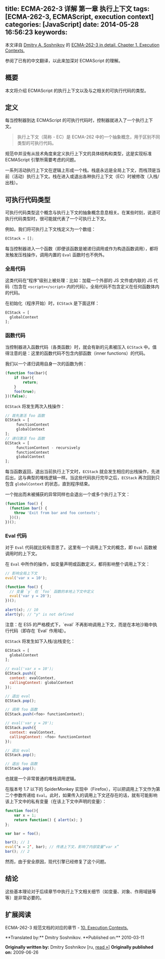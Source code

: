 title: ECMA-262-3 详解 第一章 执行上下文
tags: [ECMA-262-3, ECMAScript, execution context]
categories: [JavaScript]
date: 2014-05-28 16:56:23
keywords:
---
本文译自 [Dmitry A. Soshnikov](http://dmitrysoshnikov.com/) 的 [ECMA-262-3 in detail. Chapter 1. Execution Contexts.](http://dmitrysoshnikov.com/ecmascript/chapter-1-execution-contexts/)

参阅了已有的中文翻译，以此来加深对 ECMAScript 的理解。

## 概要

本文将介绍 ECMAScript 的执行上下文以及与之相关的可执行代码的类型。

## 定义

每当控制器到达 ECMAScript 的可执行代码时，控制器就进入了一个执行上下文。

> 执行上下文（简称 - EC）是 ECMA-262 中的一个抽象概念，用于区别不同类型的可执行代码。

规范中并没有从技术角度来定义执行上下文的具体结构和类型，这是实现标准 ECMAScript 引擎所需要考虑的问题。

一系列活动执行上下文在逻辑上形成一个栈。栈底永远是全局上下文，而栈顶是当前（活动）执行上下文。栈在进入或退出各种执行上下文（EC）时被修改（入栈/出栈）。

<!--more-->

## 可执行代码类型

可执行代码类型这个概念与执行上下文的抽象概念息息相关。在某些时刻，说道可执行代码类型时，很可能就代表了一个可执行上下文。

例如，我们将可执行上下文栈定义为一个数组：

```javascript
ECStack = [];
```

每当控制器进入一个函数（即便该函数是被递归调用或作为构造函数调用），都将发触发压栈操作，调用内置的 `Eval` 函数时也不例外。

### 全局代码

这类代码在“程序”级别上被处理：比如：加载一个外部的 JS 文件或内联的 JS 代码（包含在 `<script></script>` 内的代码）。全局代码不包含定义在任何函数体内的代码。

在初始化（程序开始）时，`ECStack` 是下面这样：

```js
ECStack = [
  globalContext
];
```

### 函数代码

当控制器进入函数代码（各类函数）时，就会有新的元素被压入 `ECStack` 中。值得注意的是：这里的函数代码不包含内部函数（inner functions）的代码。

我们以一个递归调用自身一次的函数为例：

```js
(function foo(bar){
    if (bar){
        return;
    }
    foo(true);
})(false);
```

`ECStack` 将发生两次入栈操作：

```js
// 首先激活 foo 函数
ECStack = [
     functionContext
     globalContext
];
// 递归激活 foo 函数
ECStack = [
     functionContext - recursively
     functionContext
     globalContext
];
```

每当函数返回，退出当前执行上下文时，`ECStack` 就会发生相应的出栈操作，先进后出，这与典型的堆栈逻辑一样。当这些代码执行完毕之后，`ECStack` 再次回到只包含 `globalContext` 的状态，直到程序结束。

一个抛出而未被捕获的异常同样也会退出一个或多个执行上下文：

```js
(function foo() {
  (function bar() {
    throw 'Exit from bar and foo contexts';
  })();
})();
```

### Eval 代码

对于 `Eval` 代码就比较有意思了。这里有一个调用上下文的概念，即 `Eval` 函数被调用时的上下文。

在 `Eval` 中所作的操作，如变量声明或函数定义，都将影响整个调用上下文：

```js
// 影响全局上下文
eval('var x = 10');

(function foo() {
  // 变量 `y` 在 `foo` 函数的本地上下文中定义
  eval('var y = 20');
})();
 
alert(x); // 10
alert(y); // "y" is not defined
```

<p class="j-quote">注意：在 ES5 的严格模式下，`eval` 不再影响调用上下文，而是在本地沙箱中执行代码（即存在 `Eval` 作用域）。</p>

`ECStack` 将发生如下入栈/出栈变化：

```js
ECStack = [
  globalContext
];
 
// eval('var x = 10');
ECStack.push({
  context: evalContext,
  callingContext: globalContext
});

// 退出 eval
ECStack.pop();

// 调用 foo 函数
ECStack.push(<foo> functionContext);

// eval('var y = 20');
ECStack.push({
  context: evalContext,
  callingContext: <foo> functionContext
});

// 退出 eval 
ECStack.pop();

// 退出 foo 函数
ECStack.pop();
```

也就是一个非常普通的堆栈调用逻辑。

在版本号 1.7 以下的 SpiderMonkey 实现中（Firefox），可以把调用上下文作为第二个参数传递给 `Eval`。此时，如果传入的调用上下文还存在的话，就有可能影响该上下文中的私有变量（在该上下文中声明的变量）：

```js
function foo(){
    var x = 1;
    return function() { alert(x); }
};

var bar = foo();

bar(); // 1
eval(‘x = 2’, bar); // 传递上下文，影响了内部变量“var x”
bar(); // 2
```

然而，由于安全原因，现代引擎已经修复了这个问题。

## 结论

这些基本理论对于后续章节中执行上下文相关细节（如变量、对象、作用域链等等）是非常必要的。

## 扩展阅读

ECMA-262-3 规范文档的对应的章节 - [10. Execution Contexts.](http://bclary.com/2004/11/07/#a-10)


<p class="j-dot">**Translated by:** Dmitry Soshnikov.
**Published on:** 2010-03-11

**Originally written by:** Dmitry Soshnikov [ru, [read »](http://dmitrysoshnikov.com/ecmascript/ru-chapter-1-execution-contexts/)]
**Originally published on:** 2009-06-26</p>